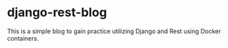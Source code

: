 # django-rest-blog
This is a simple blog to gain practice utilizing Django and Rest using Docker containers.
